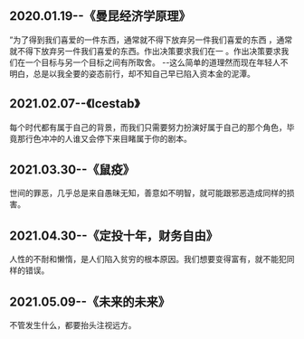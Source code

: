 ## 2020.01.19--《曼昆经济学原理》
”为了得到我们喜爱的一件东西，通常就不得下放弃另一件我们喜爱的东西 ，通常就不得下放弃另一件我们喜爱的东西。作出决策要求我们在一 。作出决策要求我们在一个目标与另一个目标之间有所取舍。
--这么简单的道理然而现在年轻人不明白，总是以我全要的姿态前行，却不知自己早已陷入资本金的泥潭。
## 2021.02.07--《Icestab》
每个时代都有属于自己的背景，而我们只需要努力扮演好属于自己的那个角色，毕竟那行色冲冲的人谁又会停下来目睹属于你的剧本。
## 2021.03.30--《鼠疫》
世间的罪恶，几乎总是来自愚昧无知，善意如不明智，就可能跟邪恶造成同样的损害。

## 2021.04.30--《定投十年，财务自由》

人性的不耐和懒惰，是人们陷入贫穷的根本原因。我们想要变得富有，就不能犯同样的错误。
## 2021.05.09--《未来的未来》
不管发生什么，都要抬头注视远方。